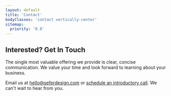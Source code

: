 ```yaml
---
layout: default
title: 'Contact'
bodyClasses: 'contact vertically-center'
sitemap:
  priority: '0.8'
---
```


## Interested? Get In Touch

The single most valuable offering we provide is clear, concise communication. We value your time and look forward to learning about your business.

Email us at <a href="mailto:hello@seferdesign.com" target="_blank">hello@seferdesign.com</a> or [schedule an introductory call](/book/introductory-call). We can't wait to hear from you.
